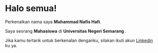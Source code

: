 # Halo semua! 

Perkenalkan nama saya **Muhammad Nafis Hafi**.

Saya seorang **Mahasiswa** di **Universitas Negeri Semarang** .

Jika kamu tertarik untuk berkenalan denganku, silakan ikuti akun [Linkedin](https://www.linkedin.com/in/muhammad-nafis-hafi-8067a9267/) ku ya.
